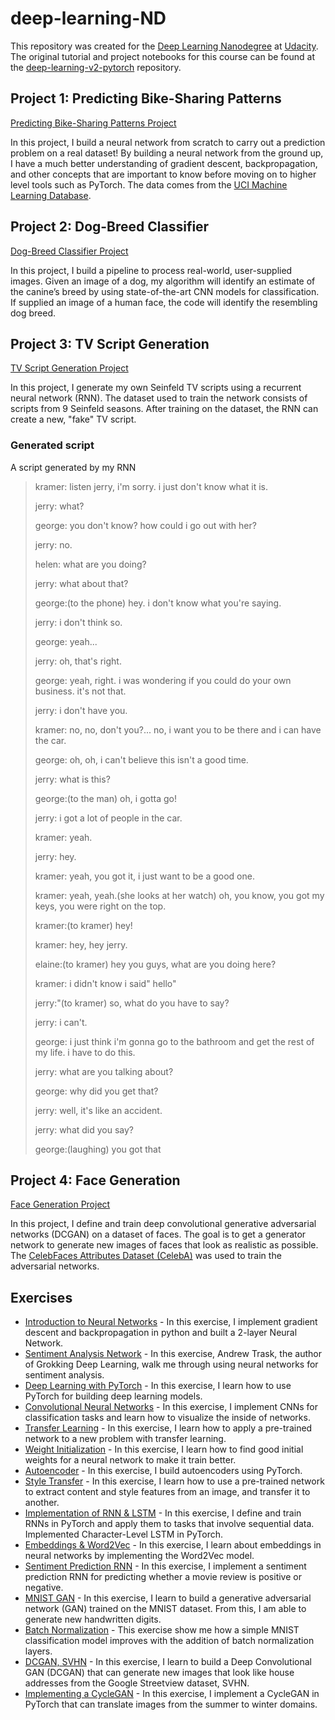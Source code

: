 # deep-learning-ND
This repository was created for the [Deep Learning Nanodegree](https://www.udacity.com/course/deep-learning-nanodegree--nd101) at [Udacity](https://www.udacity.com/). The original tutorial and project notebooks for this course can be found at the [deep-learning-v2-pytorch](https://github.com/udacity/deep-learning-v2-pytorch) repository.

## Project 1: Predicting Bike-Sharing Patterns

[Predicting Bike-Sharing Patterns Project](project-bikesharing)<br/>

In this project, I build a neural network from scratch to carry out a prediction problem on a real dataset! By building a neural network from the ground up, I have a much better understanding of gradient descent, backpropagation, and other concepts that are important to know before moving on to higher level tools such as PyTorch. The data comes from the [UCI Machine Learning Database](https://archive.ics.uci.edu/ml/datasets/Bike+Sharing+Dataset).


## Project 2: Dog-Breed Classifier

[Dog-Breed Classifier Project](project-dog-classification)<br/>

In this project, I build a pipeline to process real-world, user-supplied images. Given an image of a dog, my algorithm will identify an estimate of the canine’s breed by using state-of-the-art CNN models for classification. If supplied an image of a human face, the code will identify the resembling dog breed.

## Project 3: TV Script Generation
[TV Script Generation Project](project-tv-script-generation)<br/>

In this project, I generate my own Seinfeld TV scripts using a recurrent neural network (RNN). The dataset used to train the network consists of scripts from 9 Seinfeld seasons. After training on the dataset, the RNN can create a new, "fake" TV script.

### Generated script

A script generated by my RNN

>kramer: listen jerry, i'm sorry. i just don't know what it is.
>
>jerry: what?
>
>george: you don't know? how could i go out with her?
>
>jerry: no.
>
>helen: what are you doing?
>
>jerry: what about that?
>
>george:(to the phone) hey. i don't know what you're saying.
>
>jerry: i don't think so.
>
>george: yeah...
>
>jerry: oh, that's right.
>
>george: yeah, right. i was wondering if you could do your own business. it's not that.
>
>jerry: i don't have you.
>
>kramer: no, no, don't you?... no, i want you to be there and i can have the car.
>
>george: oh, oh, i can't believe this isn't a good time.
>
>jerry: what is this?
>
>george:(to the man) oh, i gotta go!
>
>jerry: i got a lot of people in the car.
>
>kramer: yeah.
>
>jerry: hey.
>
>kramer: yeah, you got it, i just want to be a good one.
>
>kramer: yeah, yeah.(she looks at her watch) oh, you know, you got my keys, you were right on the top.
>
>kramer:(to kramer) hey!
>
>kramer: hey, hey jerry.
>
>elaine:(to kramer) hey you guys, what are you doing here?
>
>kramer: i didn't know i said" hello"
>
>jerry:"(to kramer) so, what do you have to say?
>
>jerry: i can't.
>
>george: i just think i'm gonna go to the bathroom and get the rest of my life. i have to do this.
>
>jerry: what are you talking about?
>
>george: why did you get that?
>
>jerry: well, it's like an accident.
>
>jerry: what did you say?
>
>george:(laughing) you got that

## Project 4: Face Generation
[Face Generation Project](project-face-generation)<br/>

In this project, I define and train deep convolutional generative adversarial networks (DCGAN) on a dataset of faces. The goal is to get a generator network to generate new images of faces that look as realistic as possible. The [CelebFaces Attributes Dataset (CelebA)](http://mmlab.ie.cuhk.edu.hk/projects/CelebA.html) was used to train the adversarial networks.

## Exercises
* [Introduction to Neural Networks](intro-neural-networks) - In this exercise, I implement gradient descent and backpropagation in python and built a 2-layer Neural Network.
* [Sentiment Analysis Network](sentiment-analysis-network) - In this exercise, Andrew Trask, the author of Grokking Deep Learning, walk me through using neural networks for sentiment analysis.
* [Deep Learning with PyTorch](intro-to-pytorch) - In this exercise, I learn how to use PyTorch for building deep learning models.
* [Convolutional Neural Networks](convolutional-neural-networks) - In this exercise, I implement CNNs for classification tasks and learn how to visualize the inside of networks.
* [Transfer Learning](transfer-learning) - In this exercise, I learn how to apply a pre-trained network to a new problem with transfer learning.
* [Weight Initialization](weight-initialization) - In this exercise, I learn how to find good initial weights for a neural network to make it train better.
* [Autoencoder](autoencoder) - In this exercise, I build autoencoders using PyTorch.
* [Style Transfer](style-transfer) -  In this exercise, I learn how to use a pre-trained network to extract content and style features from an image, and transfer it to another.
* [Implementation of RNN & LSTM](recurrent-neural-networks) - In this exercise, I define and train RNNs in PyTorch and apply them to tasks that involve sequential data. Implemented Character-Level LSTM in PyTorch. 
* [Embeddings & Word2Vec](word2vec-embeddings) - In this exercise, I learn about embeddings in neural networks by implementing the Word2Vec model.
* [Sentiment Prediction RNN](sentiment-rnn) - In this exercise, I implement a sentiment prediction RNN for predicting whether a movie review is positive or negative. 
* [MNIST GAN](gan-mnist) - In this exercise, I learn to build a generative adversarial network (GAN) trained on the MNIST dataset. From this, I am able to generate new handwritten digits.
* [Batch Normalization](batch-norm) - This exercise show me how a simple MNIST classification model improves with the addition of batch normalization layers.
* [DCGAN, SVHN](dcgan-svhn) - In this exercise, I learn to build a  Deep Convolutional GAN (DCGAN) that can generate new images that look like house addresses from the Google Streetview dataset, SVHN.
* [Implementing a CycleGAN](cycle-gan) - In this exercise, I implement a CycleGAN in PyTorch that can translate images from the summer to winter domains.
